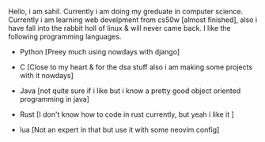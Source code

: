 Hello, i am sahil.
Currently i am doing my greduate in computer science.
Currently i am learning web develpment from cs50w [almost finished], also i have fall into the rabbit holl of linux & will never came back.
I like the following programming languages.
+ Python [Preey much using nowdays with django]
- C      [Close to my heart & for the dsa stuff also i am making some projects with it nowdays]
* Java   [not quite sure if i like but i know a pretty good object oriented programming in java]
+ Rust   [I don't know how to code in rust currently, but yeah i like it ]
- lua    [Not an expert in that but use it with some neovim config]

